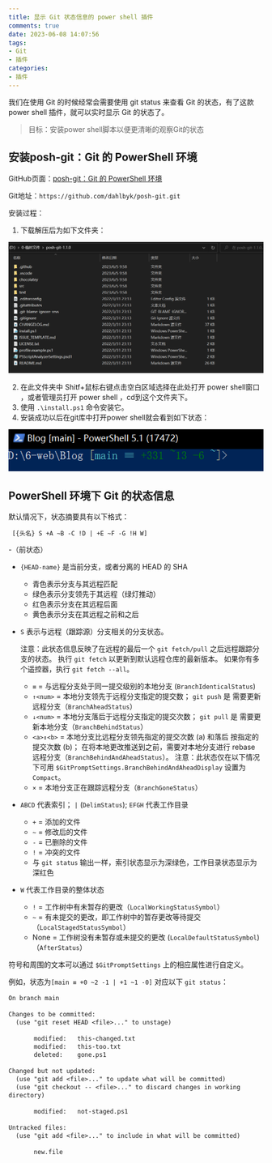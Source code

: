 ```yaml
---
title: 显示 Git 状态信息的 power shell 插件
comments: true
date: 2023-06-08 14:07:56
tags:
- Git
- 插件
categories:
- 插件
---
```

我们在使用 Git 的时候经常会需要使用 git status 来查看 Git 的状态，有了这款 power shell 插件，就可以实时显示 Git 的状态了。
<!--more-->


> 目标：安装power shell脚本以便更清晰的观察Git的状态

## 安装posh-git：Git 的 PowerShell 环境

GitHub页面：[posh-git：Git 的 PowerShell 环境 ](https://github.com/dahlbyk/posh-git)

Git地址：`https://github.com/dahlbyk/posh-git.git`

安装过程：

1. 下载解压后为如下文件夹：

![Git状态信息](https://github.com/zhchhe/image-bed/raw/f15174764897ccd98ed624a141eb5e4fe04099a0/%E5%8D%9A%E5%AE%A2%E5%9B%BE%E7%89%87/Pasted%20image%2020230605095923.png)

2. 在此文件夹中 Shitf+鼠标右键点击空白区域选择在此处打开 power shell窗口 ，或者管理员打开 power shell ，cd到这个文件夹下。
3. 使用 `.\install.ps1` 命令安装它。
4. 安装成功以后在git库中打开power shell就会看到如下状态：

![Git状态信息](https://github.com/zhchhe/image-bed/raw/f15174764897ccd98ed624a141eb5e4fe04099a0/%E5%8D%9A%E5%AE%A2%E5%9B%BE%E7%89%87/Pasted%20image%2020230605100535.png)

## PowerShell 环境下 Git 的状态信息

默认情况下，状态摘要具有以下格式：

     [{头名} S +A ~B -C !D | +E ~F -G !H W]

-（前状态）
- `{HEAD-name}` 是当前分支，或者分离的 HEAD 的 SHA
   - 青色表示分支与其远程匹配
   - 绿色表示分支领先于其远程（绿灯推动）
   - 红色表示分支在其远程后面
   - 黄色表示分支在其远程之前和之后
- `S` 表示与远程（跟踪源）分支相关的分支状态。

   注意：此状态信息反映了在远程的最后一个 `git fetch/pull` 之后远程跟踪分支的状态。 执行 `git fetch` 以更新到默认远程仓库的最新版本。 如果你有多个遥控器，执行 `git fetch --all`。

   - `≡` = 与远程分支处于同一提交级别的本地分支 (`BranchIdenticalStatus`)
   - `↑<num>` = 本地分支领先于远程分支指定的提交数； `git push` 是
     需要更新远程分支（`BranchAheadStatus`）
   - `↓<num>` = 本地分支落后于远程分支指定的提交次数； `git pull` 是
     需要更新本地分支（`BranchBehindStatus`）
   - `<a>↕<b>` = 本地分支比远程分支领先指定的提交次数 (a) 和落后
     按指定的提交次数 (b)； 在将本地更改推送到之前，需要对本地分支进行 rebase
     远程分支（`BranchBehindAndAheadStatus`）。 注意：此状态仅在以下情况下可用
     `$GitPromptSettings.BranchBehindAndAheadDisplay` 设置为 `Compact`。
   - `×` = 本地分支正在跟踪远程分支（`BranchGoneStatus`）


- `ABCD` 代表索引； `|` (`DelimStatus`); `EFGH` 代表工作目录
   - `+` = 添加的文件
   - `~` = 修改后的文件
   - `-` = 已删除的文件
   - `!` = 冲突的文件
   - 与 `git status` 输出一样，索引状态显示为深绿色，工作目录状态显示为深红色

- `W` 代表工作目录的整体状态
   - `!` = 工作树中有未暂存的更改（`LocalWorkingStatusSymbol`）
   - `~` = 有未提交的更改，即工作树中的暂存更改等待提交（`LocalStagedStatusSymbol`）
   - None = 工作树没有未暂存或未提交的更改 (`LocalDefaultStatusSymbol`)（`AfterStatus`）

符号和周围的文本可以通过 `$GitPromptSettings` 上的相应属性进行自定义。

例如，状态为`[main ≡ +0 ~2 -1 | +1 ~1 -0]` 对应以下 `git status`：

```shell
On branch main

Changes to be committed:
  (use "git reset HEAD <file>..." to unstage)

       modified:   this-changed.txt
       modified:   this-too.txt
       deleted:    gone.ps1

Changed but not updated:
  (use "git add <file>..." to update what will be committed)
  (use "git checkout -- <file>..." to discard changes in working directory)

       modified:   not-staged.ps1

Untracked files:
  (use "git add <file>..." to include in what will be committed)

       new.file
```